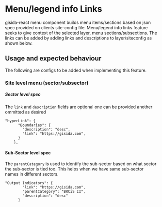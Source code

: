 # Menu/legend info Links
gisida-react menu component builds menu items/sections based on json spec provided on clients site-config file. Menu/legend info links feature seeks to give context of the selected layer, menu sections/subsections. The links can be added by adding links and descriptions to layer/siteconfig as shown below.    

## Usage and expected behaviour

The following are configs to be added when implementing this feature.

### Site level menu (sector/subsector)
##### Sector level spec
The `link` and `description` fields are optional one can be provided another ommitted as desired
```
"hyperLink": {
      "Boundaries": {
        "description": "desc",
        "link": "https://gisida.com",
      }
    },

```
#### Sub-Sector level spec
The `parentCategory` is used to identify the sub-sector based on what sector the sub-sector is tied too. This helps when we have same sub-sector names in different sectors.
```
"Output Indicators": {
        "link": "https://gisida.com",
        "parentCategory": "BRCiS II",
        "description": "desc"
      }
```